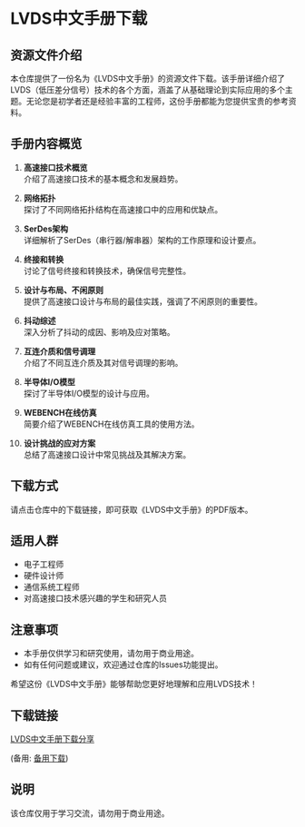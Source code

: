 # LVDS中文手册下载

## 资源文件介绍

本仓库提供了一份名为《LVDS中文手册》的资源文件下载。该手册详细介绍了LVDS（低压差分信号）技术的各个方面，涵盖了从基础理论到实际应用的多个主题。无论您是初学者还是经验丰富的工程师，这份手册都能为您提供宝贵的参考资料。

## 手册内容概览

1. **高速接口技术概览**  
   介绍了高速接口技术的基本概念和发展趋势。

2. **网络拓扑**  
   探讨了不同网络拓扑结构在高速接口中的应用和优缺点。

3. **SerDes架构**  
   详细解析了SerDes（串行器/解串器）架构的工作原理和设计要点。

4. **终接和转换**  
   讨论了信号终接和转换技术，确保信号完整性。

5. **设计与布局、不闲原则**  
   提供了高速接口设计与布局的最佳实践，强调了不闲原则的重要性。

6. **抖动综述**  
   深入分析了抖动的成因、影响及应对策略。

7. **互连介质和信号调理**  
   介绍了不同互连介质及其对信号调理的影响。

8. **半导体I/O模型**  
   探讨了半导体I/O模型的设计与应用。

9. **WEBENCH在线仿真**  
   简要介绍了WEBENCH在线仿真工具的使用方法。

10. **设计挑战的应对方案**  
    总结了高速接口设计中常见挑战及其解决方案。

## 下载方式

请点击仓库中的下载链接，即可获取《LVDS中文手册》的PDF版本。

## 适用人群

- 电子工程师
- 硬件设计师
- 通信系统工程师
- 对高速接口技术感兴趣的学生和研究人员

## 注意事项

- 本手册仅供学习和研究使用，请勿用于商业用途。
- 如有任何问题或建议，欢迎通过仓库的Issues功能提出。

希望这份《LVDS中文手册》能够帮助您更好地理解和应用LVDS技术！

## 下载链接
[LVDS中文手册下载分享](https://pan.quark.cn/s/577502a12cc1) 

(备用: [备用下载](https://pan.baidu.com/s/1mf0tbTR_nLrriQ6jliqrcA?pwd=1234))

## 说明

该仓库仅用于学习交流，请勿用于商业用途。
